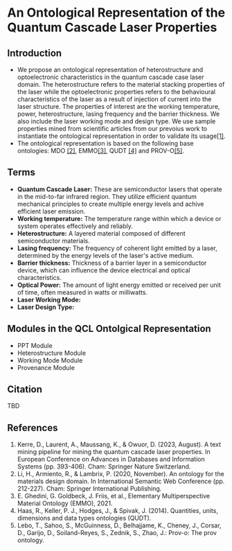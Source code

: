 # An Ontological Representation of the Quantum Cascade Laser Properties
## Introduction
* We propose an ontological representation of heterostructure and optoelectronic characteristics in the quantum cascade case laser domain. The heterostructure refers to the material stacking properties of the laser while the optoelectronic properties refers to the behavioural characteristics of the laser as a result of injection of current into the laser structure. The properties of interest are the working temperature, power, heterostructure, lasing frequency and the barrier thickness. We also include the laser working mode and design type. 
We use sample properties mined from scientific articles from our prevoius work to instantiate the ontological representation in order to validate its usage[[1]](https://doi.org/10.1007/978-3-031-42941-5_34).
* The ontological representation is based on the following base ontologies: MDO [[2]](https://doi.org/10.1007/978-3-030-62466-8_14), EMMO[[3]](https://github.com/emmorepo/410EMMO), QUDT [[4]](http://qudt.org/) and PROV-O[[5]](https://www.w3.org/TR/prov-o/).
## Terms
* **Quantum Cascade Laser:** These are semiconductor lasers that operate in the mid-to-far infrared region. They utilize efficient quantum mechanical principles to create multiple energy levels and achive efficient laser emission.
* **Working temperature:** The temperature range within which a device or system operates effectively and reliably.
* **Heterostructure:** A layered material composed of different semiconductor materials.
* **Lasing frequency:** The frequency of coherent light emitted by a laser, determined by the energy levels of the laser's active medium.
* **Barrier thickness:** Thickness of a barrier layer in a semiconductor device, which can influence the device electrical and optical characteristics.
* **Optical Power:** The amount of light energy emitted or received per unit of time, often measured in watts or milliwatts.
* **Laser Working Mode:**
* **Laser Design Type:**
## Modules in the QCL Ontolgical Representation
* PPT Module
* Heterostructure Module
* Working Mode Module
* Provenance Module
## Citation
TBD
## References
1. Kerre, D., Laurent, A., Maussang, K., & Owuor, D. (2023, August). A text mining pipeline for mining the quantum cascade laser properties. In European Conference on Advances in Databases and Information Systems (pp. 393-406). Cham: Springer Nature Switzerland.
2. Li, H., Armiento, R., & Lambrix, P. (2020, November). An ontology for the materials design domain. In International Semantic Web Conference (pp. 212-227). Cham: Springer International Publishing.
3. E. Ghedini, G. Goldbeck, J. Friis, et al., Elementary Multiperspective Material Ontology
(EMMO), 2021.
4. Haas, R., Keller, P. J., Hodges, J., & Spivak, J. (2014). Quantities, units, dimensions and data
types ontologies (QUDT).
5. Lebo, T., Sahoo, S., McGuinness, D., Belhajjame, K., Cheney, J., Corsar, D., Garijo, D.,
Soiland-Reyes, S., Zednik, S., Zhao, J.: Prov-o: The prov ontology.


  
